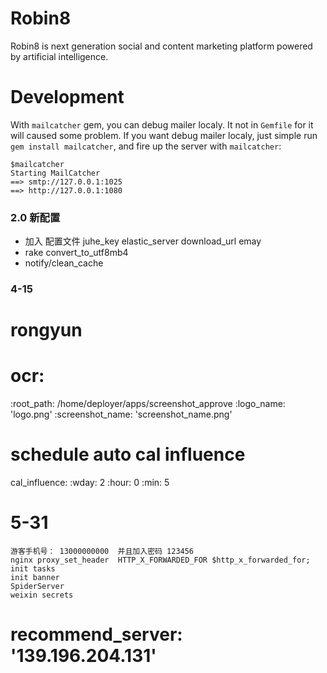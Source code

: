 Robin8
======
Robin8 is next generation social and content marketing platform powered
by artificial intelligence.

# Development

With `mailcatcher` gem, you can debug mailer localy. It not in `Gemfile` for it will caused some problem.
If you want debug mailer localy, just simple run `gem install mailcatcher`, and fire up the server with `mailcatcher`:

```
$mailcatcher
Starting MailCatcher
==> smtp://127.0.0.1:1025
==> http://127.0.0.1:1080
```

### 2.0 新配置
* 加入 配置文件  juhe_key elastic_server  download_url    emay
* rake convert_to_utf8mb4
* notify/clean_cache


### 4-15
# rongyun
#  ocr:
   :root_path: /home/deployer/apps/screenshot_approve
    :logo_name: 'logo.png'
    :screenshot_name: 'screenshot_name.png'
# schedule auto cal influence
  cal_influence:
    :wday: 2
    :hour: 0
    :min:  5

# 5-31
    游客手机号： 13000000000  并且加入密码 123456
    nginx proxy_set_header  HTTP_X_FORWARDED_FOR $http_x_forwarded_for;
    init tasks
    init banner
    SpiderServer
    weixin secrets

#   recommend_server: '139.196.204.131'
